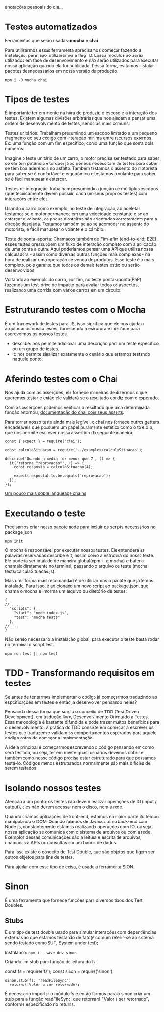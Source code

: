 anotações pessoais do dia...

# Testes automatizados

Ferramentas que serão usadas: **mocha** e **chai**

Para utilizarmos essas ferramenta sprecisamos começar fazendo a instalação, para isso, utilizaremos a flag -D. Esses módulos só serão utilizados em fase de desenvolvimento e não serão utilizados para executar nossa aplicação quando ela for publicada. Dessa forma, evitamos instalar pacotes desnecessários em nossa versão de produção.

`npm i -D mocha chai`

# Tipos de testes

É importante ter em mente na hora de produzir, o escopo e a interação dos testes.
Existem algumas divisões arbitrárias que nos ajudam a pensar uma ordem de desenvolvimento de testes, sendo as mais comuns:

Testes unitários: Trabalham presumindo um escopo limitado a um pequeno fragmento do seu código com interação mínima entre recursos externos. Ex: uma função com um fim específico, como uma função que soma dois números:

Imagine o teste unitário de um carro, o motor precisa ser testado para saber se ele tem potência e torque; já os peneus necessitam de testes para saber se têm boa aderência no asfalto. Também testamos o assento do motorista para saber se é confortável e ergonômico e testamos o volante para saber se é fácil manusear e esterçar.

Testes de integração: trabalham presumindo a junção de múltiplos escopos (que tecnicamente devem possuir, cada um seus próprios testes) com interações entre eles.

Usando o carro como exemplo, no teste de integração, ao aceletar testamos se o motor permanece em uma velocidade constante e se ao esterçar o volante, os pneus dianteiros são orientados corretamente para a direção desejada. Testamos também se ao se acomodar no assento do motorista, é fácil manusear o volante e o câmbio.

Teste de ponta-aponta: Chamados também de Fim-afim (end-to-end; E2E), esses testes pressupõem um fluxo de interação completo com a aplicação, de uma ponta a outra. Aqui poderíamos pensar uma API que utiliza nossa calculadora - assim como diversas outras funções mais complexas - na hora de realizar uma operação de venda de produtos. Esse teste é o mais completo, pois garante que todos os demais testes estão ou serão desenvolvidos.

Voltando ao exemplo do carro, por fim, no teste ponta-aponta(PaP) fazemos um test-drive de impacto para avaliar todos os aspectos, realizando uma corrida com vários carros em um circuíto.

# Estruturando testes com o Mocha

É um framework de testes para JS, isso significa que ele nos ajuda a arquitetar os nosso testes, fornecendo a estrutura e interface para escrevermos os nossos testes.

- describe: nos permite adicionar uma descrição para um teste específico ou um grupo de testes.
- it: nos permite sinalizar exatamente o cenário que estamos testando naquele ponto.

# Aferindo testes com o Chai

Nos ajuda com as asserções, ele fornece maneiras de dizermos o que queremos testar e então ele validará se o resultado condiz com o esperado.

Com as asserções podemos verificar o resultado que uma determinada função retornou, [documentação do chai com seus asserts](https://www.chaijs.com/api/bdd/).

Para tornar nosso teste ainda mais legível, o chai nos fornece outros getters encadeáveis que possuem um papel puramente estético como o to e o b, que nos permite escrever nossa assertion da seguinte maneira:
```
const { expect } = require('chai');

const calculaSituacao = require('../examples/calculaSituacao');

describe('Quando a média for menor que 7', () => {
  it('retorna "reprovacao"', () => {
    const resposta = calculaSituacao(4);

    expect(resposta).to.be.equals('reprovacao');
  });
});
```

[Um pouco mais sobre langueage chains](https://www.chaijs.com/api/bdd/#method_language-chains)

# Executando o teste

Precisamos criar nosso pacote node para incluir os scripts necessários no package.json
```
npm init
```

O mocha é responsável por executar nossos testes. Ele entenderá as palavras reservadas describe e it, assim como a estrutura do nosso teste.
Ele poderia ser intalado de maneira global(npm i -g mocha) e bateria chamalo diretamente no terminal, passando o arquivo de teste (mocha tests/calculaSituacao.js).

Mas uma forma mais recomandad é de utilizarmos o pacote que já temos instalado. Para isso, é adicionado um novo script ao package.json, que chama o mocha e informa um arquivo ou diretório de testes:
```
{
// ...
  "scripts": {
    "start": "node index.js",
    "test": "mocha tests"
  },
// ...
}
```

Não sendo necessario a instalação global, para executar o teste basta rodar no terminal o script test.

`npm run test || npm test`

# TDD - Transformando requisitos em testes

Se antes de tentarmos implementar o código já começarmos traduzindo as espcificações em testes e então já desenvolver pensando neles?

Pensando dessa forma que surgiu o conceito de TDD (Test Driven Development), em tradução livre, Desenvolvimento Orientado a Testes. Essa metodologia é bastante difundida e pode trazer muitos benefícios para o desenvolvimento.
A prática do TDD consiste em começar a escrever os testes que traduzem e validam os comportamentos esperados para aquele código antes de começar a implementação.

A ideia principal é começarmos escrevendo o código pensando em como será testado, ou seja, ter em mente quasi cenários devemos cobrir e também como nosso código precisa estar estruturado para que possamos testá-lo. Códigos menos estruturados normalmente são mais difícies de serem testados.

# Isolando nossos testes

Atenção a um ponto: os testes não devem realizar operações de IO (input / output), eles não devem acessar nem o disco, nem a rede.

Quando criamos aplicações de front-end, estamos na maior parte do tempo manipulando o DOM. Quando falamos de Javascript no back-end com Node.js, constantemente estamos realizando operações com IO, ou seja, nossa aplicação se comunica com o sistema de arquivos ou com a rede. Exemplos dessas comunicações são a leitura e escrita de arquivos, chamadas a APIs ou consultas em um banco de dados.

Para isso existe o conceito de Test Double, que são objetos que figem ser outros objetos para fins de testes.

Para ajudar com esse tipo de coisa, é usado a ferramenta SION.

# Sinon

É uma ferramenta que fornece funções para diversos tipos dos Test Doubles.

## Stubs

É um tipo de test double usado para simular interações com dependências externas ao que estamos testando de fato(é comum referir-se ao sistema sendo testado como SUT, System under test);

Instalando: `npm i --save-dev sinon`

Criando um stub para função de leitura do fs:

const fs = require('fs');
const sinon = require('sinon');
```
sinon.stub(fs, 'readFileSync')
  returns('Valor a ser retornado);
```

É necessario importar o módulo fs e então farmos para o sinon criar um stub para a função readFileSync, que retornará "Valor a ser retornado", conforme especificado no returns.

